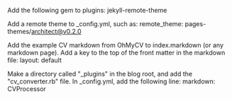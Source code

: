 Add the following gem to plugins:
jekyll-remote-theme

Add a remote theme to _config.yml, such as:
remote_theme: pages-themes/architect@v0.2.0

Add the example CV markdown from OhMyCV to index.markdown (or any markdown page).
Add a key to the top of the front matter in the markdown file:
layout: default

Make a directory called "_plugins" in the blog root, and add the "cv_converter.rb" file.
In _config.yml, add the following line:
markdown: CVProcessor

